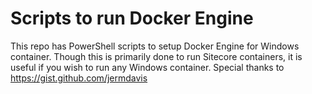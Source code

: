 # Scripts to run Docker Engine
This repo has PowerShell scripts to setup Docker Engine for Windows container. Though this is primarily done to run Sitecore containers, it is useful if you wish to run any Windows container.
Special thanks to https://gist.github.com/jermdavis 
